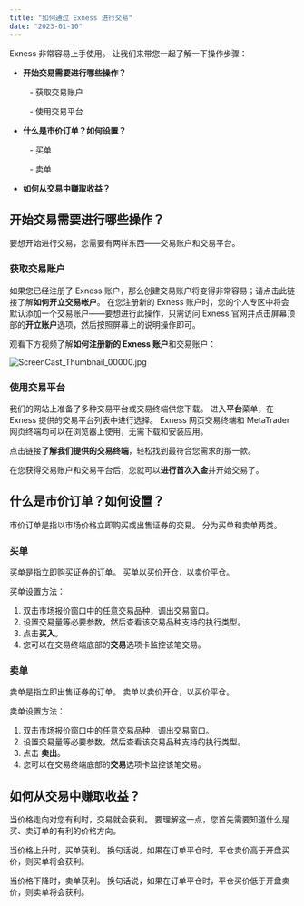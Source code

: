 ```yaml
---
title: "如何通过 Exness 进行交易"
date: "2023-01-10"
---
```


Exness 非常容易上手使用。 让我们来带您一起了解一下操作步骤：

- **开始交易需要进行哪些操作？**

         - 获取交易账户

         - 使用交易平台

- **什么是市价订单？如何设置？**

         - 买单

         - 卖单

- **如何从交易中赚取收益？**

## **开始交易需要进行哪些操作？**

要想开始进行交易，您需要有两样东西——交易账户和交易平台。

### **获取交易账户**

如果您已经注册了 Exness 账户，那么创建交易账户将变得非常容易；请点击此链接了解**如何开立交易帐户**。 在您注册新的 Exness 账户时，您的个人专区中将会默认添加一个交易账户——要想进行此操作，只需访问 Exness 官网并点击屏幕顶部的**开立账户**选项，然后按照屏幕上的说明操作即可。

观看下方视频了解**如何注册新的 Exness 账户**和交易账户：

![ScreenCast_Thumbnail_00000.jpg](https://haokan.baidu.com/v?vid=4161871976850577379&pd=pcshare)

### **使用交易平台**

我们的网站上准备了多种交易平台或交易终端供您下载。 进入**平台**菜单，在 Exness 提供的交易平台列表中进行选择。 Exness 网页交易终端和 MetaTrader 网页终端均可以在浏览器上使用，无需下载和安装应用。

点击链接**了解我们提供的交易终端**，轻松找到最符合您需求的那一款。

在您获得交易账户和交易平台后，您就可以**进行首次入金**并开始交易了。

## **什么是市价订单？如何设置？**

市价订单是指以市场价格立即购买或出售证券的交易。 分为买单和卖单两类。

### **买单**

买单是指立即购买证券的订单。 买单以买价开仓，以卖价平仓。

买单设置方法：

1. 双击市场报价窗口中的任意交易品种，调出交易窗口。
2. 设置交易量等必要参数，然后查看该交易品种支持的执行类型。
3. 点击**买入**。
4. 您可以在交易终端底部的**交易**选项卡监控该笔交易。

### **卖单**

卖单是指立即出售证券的订单。 卖单以卖价开仓，以买价平仓。

卖单设置方法：

1. 双击市场报价窗口中的任意交易品种，调出交易窗口。
2. 设置交易量等必要参数，然后查看该交易品种支持的执行类型。
3. 点击 **卖出**。
4. 您可以在交易终端底部的**交易**选项卡监控该笔交易。

## **如何从交易中赚取收益？**

当价格走向对您有利时，交易就会获利。 要理解这一点，您首先需要知道什么是买、卖订单的有利的价格方向。

当价格上升时，买单获利。 换句话说，如果在订单平仓时，平仓卖价高于开盘买价，则买单将会获利。

当价格下降时，卖单获利。 换句话说，如果在订单平仓时，平仓买价低于开盘卖价，则卖单将会获利。
